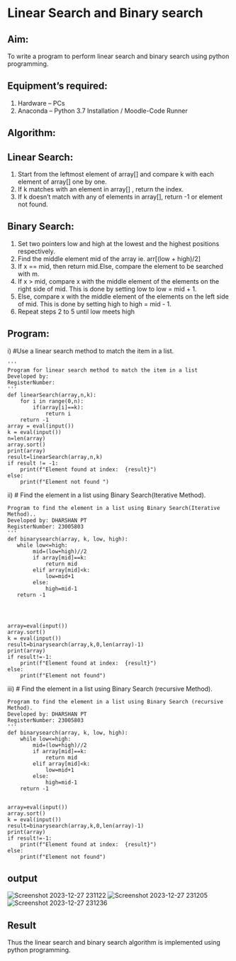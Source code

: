 # Linear Search and Binary search
## Aim:
To write a program to perform linear search and binary search using python programming.
## Equipment’s required:
1.	Hardware – PCs
2.	Anaconda – Python 3.7 Installation / Moodle-Code Runner
## Algorithm:
## Linear Search:
1.	Start from the leftmost element of array[] and compare k with each element of array[] one by one.
2.	If k matches with an element in array[] , return the index.
3.	If k doesn’t match with any of elements in array[], return -1 or element not found.
## Binary Search:
1.	Set two pointers low and high at the lowest and the highest positions respectively.
2.	Find the middle element mid of the array ie. arr[(low + high)/2]
3.	If x == mid, then return mid.Else, compare the element to be searched with m.
4.	If x > mid, compare x with the middle element of the elements on the right side of mid. This is done by setting low to low = mid + 1.
5.	Else, compare x with the middle element of the elements on the left side of mid. This is done by setting high to high = mid - 1.
6.	Repeat steps 2 to 5 until low meets high
## Program:
i)	#Use a linear search method to match the item in a list.
```
''' 
Program for linear search method to match the item in a list
Developed by:
RegisterNumber: 
'''
def linearSearch(array,n,k):
    for i in range(0,n):
        if(array[i]==k):
            return i
    return -1
array = eval(input())
k = eval(input())
n=len(array)
array.sort()
print(array)
result=linearSearch(array,n,k)
if result != -1:
    print(f"Element found at index:  {result}")
else:
    print(f"Element not found ")

```
ii)	# Find the element in a list using Binary Search(Iterative Method).
```
Program to find the element in a list using Binary Search(Iterative Method)..
Developed by: DHARSHAN PT
RegisterNumber: 23005803 
'''
def binarysearch(array, k, low, high):
   while low<=high:
        mid=(low+high)//2
        if array[mid]==k:
            return mid
        elif array[mid]<k:
            low=mid+1
        else:
            high=mid-1
   return -1
    
    
    
    
array=eval(input())
array.sort()
k = eval(input())
result=binarysearch(array,k,0,len(array)-1)
print(array)
if result!=-1:
    print(f"Element found at index:  {result}")
else:
    print(f"Element not found")

```
iii)	# Find the element in a list using Binary Search (recursive Method).
```
Program to find the element in a list using Binary Search (recursive Method).
Developed by: DHARSHAN PT
RegisterNumber: 23005803
'''
def binarysearch(array, k, low, high):
    while low<=high:
        mid=(low+high)//2
        if array[mid]==k:
            return mid
        elif array[mid]<k:
            low=mid+1
        else:
            high=mid-1
    return -1
    
    
array=eval(input())
array.sort()
k = eval(input())
result=binarysearch(array,k,0,len(array)-1)
print(array)
if result!=-1:
    print(f"Element found at index:  {result}")
else:
    print(f"Element not found")

```
## output
![Screenshot 2023-12-27 231122](https://github.com/dharshanpt/Search-Algorithm/assets/138849376/b5fefc1e-d5bf-4daf-ac2e-9e9a8b5c370a)
![Screenshot 2023-12-27 231205](https://github.com/dharshanpt/Search-Algorithm/assets/138849376/be5e50a8-c91a-4fb0-8cac-080720876235)
![Screenshot 2023-12-27 231236](https://github.com/dharshanpt/Search-Algorithm/assets/138849376/2ff18fb5-68a0-4630-af0a-1cdc13715655)

## Result
Thus the linear search and binary search algorithm is implemented using python programming.
